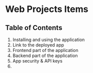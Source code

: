 # Web Projects Items

## Table of Contents

1. Installing and using the application
2. Link to the deployed app
3. Frontend part of the application
4. Backend part of the application
5. App security & API keys
6.
